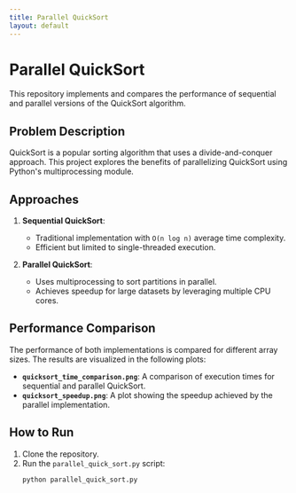 ```yaml
---
title: Parallel QuickSort
layout: default
---
```


# Parallel QuickSort

This repository implements and compares the performance of sequential and parallel versions of the QuickSort algorithm.

## Problem Description
QuickSort is a popular sorting algorithm that uses a divide-and-conquer approach. This project explores the benefits of parallelizing QuickSort using Python's multiprocessing module.

## Approaches
1. **Sequential QuickSort**:
   - Traditional implementation with `O(n log n)` average time complexity.
   - Efficient but limited to single-threaded execution.

2. **Parallel QuickSort**:
   - Uses multiprocessing to sort partitions in parallel.
   - Achieves speedup for large datasets by leveraging multiple CPU cores.

## Performance Comparison
The performance of both implementations is compared for different array sizes. The results are visualized in the following plots:

- **`quicksort_time_comparison.png`**: A comparison of execution times for sequential and parallel QuickSort.
- **`quicksort_speedup.png`**: A plot showing the speedup achieved by the parallel implementation.

## How to Run
1. Clone the repository.
2. Run the `parallel_quick_sort.py` script:
   ```bash
   python parallel_quick_sort.py